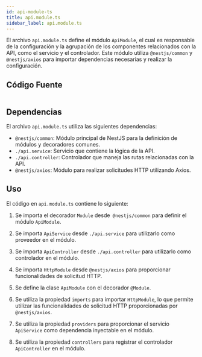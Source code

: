 ```yaml
---
id: api-module-ts
title: api.module.ts
sidebar_label: api.module.ts
---
```


El archivo `api.module.ts` define el módulo `ApiModule`, el cual es responsable de la configuración y la agrupación de los componentes relacionados con la API, como el servicio y el controlador. Este módulo utiliza `@nestjs/common` y `@nestjs/axios` para importar dependencias necesarias y realizar la configuración.

## Código Fuente
```typescript

```

## Dependencias
El archivo `api.module.ts` utiliza las siguientes dependencias:

- `@nestjs/common`: Módulo principal de NestJS para la definición de módulos y decoradores comunes.
- `./api.service`: Servicio que contiene la lógica de la API.
- `./api.controller`: Controlador que maneja las rutas relacionadas con la API.
- `@nestjs/axios`: Módulo para realizar solicitudes HTTP utilizando Axios.

## Uso
El código en `api.module.ts` contiene lo siguiente:

1. Se importa el decorador `Module` desde` @nestjs/common` para definir el módulo `ApiModule`.

2. Se importa `ApiService` desde `./api.service` para utilizarlo como proveedor en el módulo.

3. Se importa `ApiController` desde `./api.controller` para utilizarlo como controlador en el módulo.

4. Se importa `HttpModule` desde `@nestjs/axios` para proporcionar funcionalidades de solicitud HTTP.

5. Se define la clase `ApiModule` con el decorador `@Module`.

6. Se utiliza la propiedad `imports` para importar `HttpModule`, lo que permite utilizar las funcionalidades de solicitud HTTP proporcionadas por `@nestjs/axios`.

7. Se utiliza la propiedad `providers` para proporcionar el servicio `ApiService` como dependencia inyectable en el módulo.

8. Se utiliza la propiedad `controllers` para registrar el controlador `ApiController` en el módulo. 